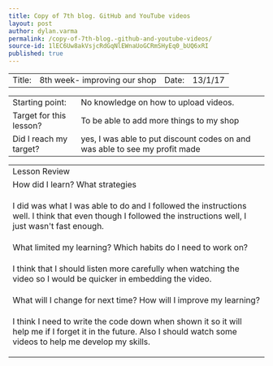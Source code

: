 ```yaml
---
title: Copy of 7th blog. GitHub and YouTube videos
layout: post
author: dylan.varma
permalink: /copy-of-7th-blog.-github-and-youtube-videos/
source-id: 1lEC6Uw8akVsjcRdGqNlEWnaUoGCRmSHyEq0_bUQ6xRI
published: true
---
```

	

<table>
  <tr>
    <td>Title:  </td>
    <td>8th week- improving our shop</td>
    <td>Date:</td>
    <td>13/1/17</td>
  </tr>
</table>


<table>
  <tr>
    <td>Starting point:</td>
    <td>No knowledge on how to upload videos.</td>
  </tr>
  <tr>
    <td>Target for this lesson?</td>
    <td>To be able to add more things to my shop</td>
  </tr>
  <tr>
    <td>Did I reach my target? </td>
    <td>yes, I was able to put discount codes on and was able to see my profit made</td>
  </tr>
</table>


<table>
  <tr>
    <td>Lesson Review</td>
  </tr>
  <tr>
    <td>How did I learn? What strategies </td>
  </tr>
  <tr>
    <td>

I did was what I was able to do and I followed the instructions well. I think that even though I followed the instructions well, I just wasn't fast enough.</td>
  </tr>
  <tr>
    <td>What limited my learning? Which habits do I need to work on? </td>
  </tr>
  <tr>
    <td>

I think that I should listen more carefully when watching the video so I would be quicker in embedding the video.</td>
  </tr>
  <tr>
    <td>What will I change for next time? How will I improve my learning?</td>
  </tr>
  <tr>
    <td>

I think I need to write the code down when shown it so it will help me if I forget it in the future. Also I should watch some videos to help me develop my skills.</td>
  </tr>
</table>


